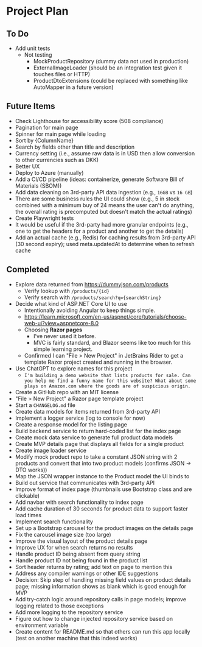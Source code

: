 # Project Plan

## To Do
- Add unit tests
  - Not testing
    - MockProductRepository (dummy data not used in production)
    - ExternalImageLoader (should be an integration test given it touches files or HTTP)
    - ProductDtoExtensions (could be replaced with something like AutoMapper in a future version)

## Future Items
- Check Lighthouse for accessibility score (508 compliance)
- Pagination for main page
- Spinner for main page while loading
- Sort by {ColumnName}
- Search by fields other than title and description
- Currency setting (i.e., assume raw data is in USD then allow conversion to other currencies such as DKK)
- Better UX
- Deploy to Azure (manually)
- Add a CI/CD pipeline (ideas: containerize, generate Software Bill of Materials (SBOM))
- Add data cleaning on 3rd-party API data ingestion (e.g., `16GB` vs `16 GB`)
- There are some business rules the UI could show (e.g., 5 in stock combined with a minimum buy of 24 means the user can't do anything, the overall rating is precomputed but doesn't match the actual ratings)
- Create Playwright tests
- It would be useful if the 3rd-party had more granular endpoints (e.g., one to get the headers for a product and another to get the details)
- Add an actual cache (e.g., Redis) for caching results from 3rd-party API (30 second expiry); used meta.updatedAt to determine when to refresh cache

## Completed
- Explore data returned from https://dummyjson.com/products
  - Verify lookup with `/products/{id}`
  - Verify search with `/products/search?q={searchString}`
- Decide what kind of ASP.NET Core UI to use
  - Intentionally avoiding Angular to keep things simple.
  - https://learn.microsoft.com/en-us/aspnet/core/tutorials/choose-web-ui?view=aspnetcore-8.0
  - Choosing **Razor pages**
    - I've never used it before.
    - MVC is fairly standard, and Blazor seems like too much for this simple learning project.
  - Confirmed I can "File > New Project" in JetBrains Rider to get a template Razor project created and running in the browser.
- Use ChatGPT to explore names for this project
  - `I'm building a demo website that lists products for sale. Can you help me find a funny name for this website? What about some plays on Amazon.com where the goods are of suspicious origin.`
- Create a GitHub repo with an MIT license
- "File > New Project" a Razor page template project
- Start a `CHANGELOG.md` file
- Create data models for items returned from 3rd-party API
- Implement a logger service (log to console for now)
- Create a response model for the listing page
- Build backend service to return hard-coded list for the index page
- Create mock data service to generate full product data models
- Create MVP details page that displays all fields for a single product
- Create image loader service
- Modify mock product repo to take a constant JSON string with 2 products and convert that into two product models (confirms JSON -> DTO works))
- Map the JSON wrapper instance to the Product model the UI binds to
- Build out service that communicates with 3rd-party API
- Improve format of index page (thumbnails use Bootstrap class and are clickable)
- Add navbar with search functionality to index page
- Add cache duration of 30 seconds for product data to support faster load times
- Implement search functionality 
- Set up a Bootstrap carousel for the product images on the details page
- Fix the carousel image size (too large)
- Improve the visual layout of the product details page
- Improve UX for when search returns no results
- Handle product ID being absent from query string
- Handle product ID not being found in the product list
- Sort header returns by rating; add text on page to mention this
- Address any compiler warnings or other IDE suggestions
- Decision: Skip step of handling missing field values on product details page; missing information shows as blank which is good enough for MVP
- Add try-catch logic around repository calls in page models; improve logging related to those exceptions
- Add more logging to the repository service
- Figure out how to change injected repository service based on environment variable
- Create content for README.md so that others can run this app locally (test on another machine that this indeed works)